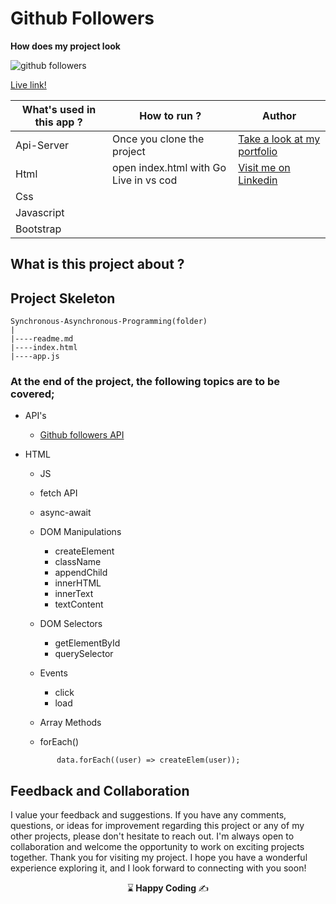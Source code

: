 # Github Followers


**How does my project look**


![github followers](https://github.com/kaplanh/github-followers/assets/101884444/53c26f47-ffaf-45f0-bb7d-733eb06fe7a3)

[Live link!](https://kaplanh.github.io/github-followers/)


 **What's used in this app ?** | **How to run ?** | **Author** |
|----------|---------|------------
|Api-Server | Once you clone the project|[Take a look at my portfolio](https://kaplanh.github.io/Portfolio_with_CssFlex/)|
|Html| open index.html with Go Live in vs cod|[Visit me on Linkedin](https://www.linkedin.com/in/kaplan-h/)|
|Css||   
|Javascript |  |
|Bootstrap ||   

**What is this project about ?**
- 



## Project Skeleton 

```
Synchronous-Asynchronous-Programming(folder)
|
|----readme.md                        
|----index.html
|----app.js

```

### At the end of the project, the following topics are to be covered;

- API's
  - [Github followers API](https://api.github.com/users)
- HTML
  
  - JS  
   - fetch API        
   - async-await
          
  
   - DOM Manipulations
      - createElement
      - className
      - appendChild
      - innerHTML
      - innerText
      - textContent
     
    - DOM Selectors
      - getElementById
      - querySelector  
    
    - Events
        - click
        - load
 
 
  
    - Array Methods
    - forEach()

     ```
            data.forEach((user) => createElem(user));
     ```



 


## Feedback and Collaboration
I value your feedback and suggestions. If you have any comments, questions, or ideas for improvement regarding this project or any of my other projects, please don't hesitate to reach out.
I'm always open to collaboration and welcome the opportunity to work on exciting projects together.
Thank you for visiting my project. I hope you have a wonderful experience exploring it, and I look forward to connecting with you soon!



<p align="center"> ⌛<strong> Happy Coding </strong> ✍ </p>





